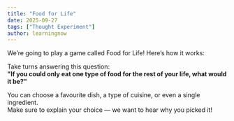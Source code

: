 ```yaml
---
title: "Food for Life"
date: 2025-09-27
tags: ["Thought Experiment"]
author: learningnow
---
```


We’re going to play a game called Food for Life! Here’s how it works:

Take turns answering this question:  
**"If you could only eat one type of food for the rest of your life, what would it be?"**

You can choose a favourite dish, a type of cuisine, or even a single ingredient.  
Make sure to explain your choice — we want to hear why you picked it!
